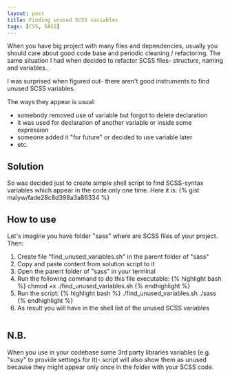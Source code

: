 ```yaml
---
layout: post
title: Finding unused SCSS variables
tags: [CSS, SASS]
---
```


When you have big project with many files and dependencies, usually you should care about good code base and periodic cleaning / refactoring.
The same situation I had when decided to refactor SCSS files- structure, naming and variables...

I was surprised when figured out- there aren't good instruments to find unused SCSS variables.

The ways they appear is usual:
<ul>
    <li>
        somebody removed use of variable but forgot to delete declaration
    </li>
    <li>
        it was used for declaration of another variable or inside some expression
    </li>
    <li>
        someone added it "for future" or decided to use variable later
    </li>
    <li>
        etc.
</ul>

<div class="more"></div>

<h2>Solution</h2>
So was decided just to create simple shell script to find SCSS-syntax variables which appear in the code only one time.
Here it is:
{% gist malyw/fade28c8d398a3a86334 %}

<h2>How to use</h2>

Let's imagine you have folder "sass" where are SCSS files of your project. Then:

<ol>
    <li>
        Create file "find_unused_variables.sh" in the parent folder of "sass"
    </li>
    <li>
        Copy and paste content from solution script to it
    </li>
    <li>
        Open the parent folder of "sass" in your terminal
    </li>
    <li>
        Run the following command to do this file executable:
        {% highlight bash %}
        chmod +x ./find_unused_variables.sh
        {% endhighlight %}
    </li>
    <li>
        Run the script:
        {% highlight bash %}
        ./find_unused_variables.sh ./sass
        {% endhighlight %}
    </li>
    <li>
        As result you will have in the shell list of the unused SCSS variables
    </li>
</ol>
<img src="http://i.imgur.com/1o0jhwL.gif" alt=""/>


<h2>N.B.</h2>
When you use in your codebase some 3rd party libraries variables (e.g. "susy" to provide settings for it)-
script will also show them as unused because they might appear only once in the folder with your SCSS code.